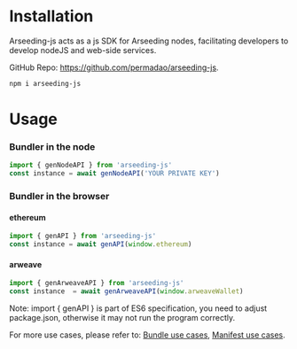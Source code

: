 # Installation

Arseeding-js acts as a js SDK for Arseeding nodes, facilitating developers to develop nodeJS and web-side services.

GitHub Repo: https://github.com/permadao/arseeding-js.

```bash
npm i arseeding-js
```

# Usage

### Bundler in the node

```jsx
import { genNodeAPI } from 'arseeding-js'
const instance = await genNodeAPI('YOUR PRIVATE KEY')
```

### Bundler in the browser

#### ethereum
```jsx
import { genAPI } from 'arseeding-js'
const instance = await genAPI(window.ethereum)
```

#### arweave
```jsx
import { genArweaveAPI } from 'arseeding-js'
const instance  = await genArweaveAPI(window.arweaveWallet)
```

Note: import { genAPI } is part of ES6 specification, you need to adjust package.json, otherwise it may not run the program correctly.

For more use cases, please refer to: [Bundle use cases](bundle.md), [Manifest use cases](manifest.md).